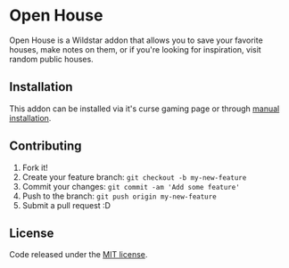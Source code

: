 # Open House

Open House is a Wildstar addon that allows you to save your favorite houses, make notes on them, or if you're looking for inspiration, visit random public houses.
## Installation

This addon can be installed via it's curse gaming page or through [manual installation](http://support.curse.com/hc/en-us/articles/204270055--WildStar-Manually-Installing-AddOns). 

## Contributing

1. Fork it!
2. Create your feature branch: `git checkout -b my-new-feature`
3. Commit your changes: `git commit -am 'Add some feature'`
4. Push to the branch: `git push origin my-new-feature`
5. Submit a pull request :D

## License

Code released under the [MIT license](https://github.com/Tensre/OpenHouse/blob/master/LICENSE). 
